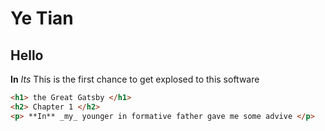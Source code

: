 # Ye Tian

## Hello

**In** _Its_ This is the first chance to get explosed to this software

```html
<h1> the Great Gatsby </h1>
<h2> Chapter 1 </h2>
<p> **In** _my_ younger in formative father gave me some advive </p>

```
